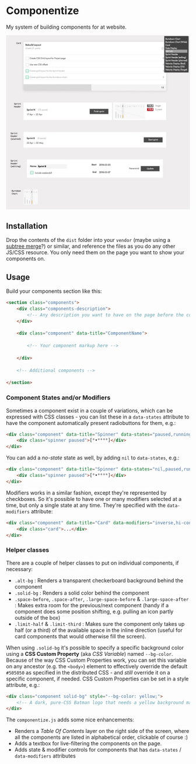 # Componentize

My system of building components for at website.

<img src="assets/screenshot_componentize.jpg" alt="Componentize Screenshot" />

## Installation

Drop the contents of the `dist` folder into your `vendor` (maybe using a [subtree merge][submerge]?) or similar, and reference the files as you do any other JS/CSS resource. You only need them on the page you want to show your components on.

## Usage

Build your components section like this:

```html
<section class="components">
	<div class="components-description">
		<!-- Any description you want to have on the page before the component list -->
	</div>

	<div class="component" data-title="ComponentName">

		<!-- Your component markup here -->

	</div>

	<!-- Additional components -->

</section>
```

### Component States and/or Modifiers

Sometimes a component exist in a couple of variations, which can be expressed with CSS classes - you can list these in a `data-states` attribute to have the component automatically present radiobuttons for them, e.g.:

```html
<div class="component" data-title="Spinner" data-states="paused,running">
	<div class="spinner paused">[°•°°°°]</div>
</div>
```

You can add a *no-state* state as well, by adding `nil` to `data-states`, e.g.:

```html
<div class="component" data-title="Spinner" data-states="nil,paused,running">
	<div class="spinner paused">[°•°°°°]</div>
</div>
```

Modifiers works in a similar fashion, except they're represented by checkboxes.
So it's possible to have one or many modifiers selected at a time, but only a
single state at any time. They're specified with the `data-modifiers` attribute:

```html
<div class="component" data-title="Card" data-modifiers="inverse,hi-contrast">
	<div class="card">...</div>
</div>
```


### Helper classes

There are a couple of helper classes to put on individual components, if necessary:

- `.alt-bg` : Renders a transparent checkerboard background behind the component
- `.solid-bg` : Renders a solid color behind the component
- `.space-before`, `.space-after`, `.large-space-before` & `.large-space-after` : Makes extra room for the previous/next component (handy if a component does some position shifting, e.g. pulling an icon partly outside of the box)
- `.limit-half` & `.limit-third` : Makes sure the component only takes up half (or a third) of the available space in the inline direction (useful for card components that would otherwise fill the screen).

When using `.solid-bg` it's possible to specify a specific background color using a **CSS Custom Property** (aka *CSS Variable*) named `--bg-color`.
Because of the way CSS Custom Properties work, you can set this variable on any ancestor (e.g. the `<body>`) element to effectively
override the default `#505050` as specified in the distributed CSS - and *still* override it on a specific component, if needed.
CSS Custom Properties can be set in a style attribute, e.g.:

```html
<div class="component solid-bg" style="--bg-color: yellow;">
	<!-- A dark, pure-CSS Batman logo that needs a yellow background maybe? -->
</div>
```

The `componentize.js` adds some nice enhancements:

- Renders a *Table Of Contents* layer on the right side of the screen, where all the components are listed in alphabetical order, clickable of course :)
- Adds a textbox for live-filtering the components on the page.
- Adds state & modifier controls for components that has `data-states` / `data-modifiers` attributes

[submerge]: http://greystate.dk/resources/subtree-merge/?rf=dist&u=greystate&b=master&r=componentize&lf=vendor/componentize
